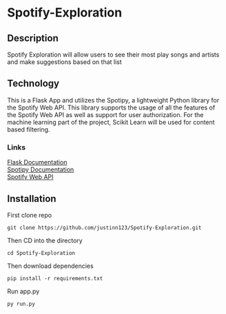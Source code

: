 # Spotify-Exploration

## Description
Spotify Exploration will allow users to see their most play songs and artists and make suggestions based on that list

## Technology
This is a Flask App and utilizes the Spotipy, a lightweight Python library for the Spotify Web API.
This library supports the usage of all the features of the Spotify Web API as well as support for user
authorization. For the machine learning part of the project, Scikit Learn will be used for content based filtering. 

### Links
[Flask Documentation](https://flask.palletsprojects.com/en/stable/)\
[Spotipy Documentation](https://spotipy.readthedocs.io/en/2.25.0/)\
[Spotify Web API](https://developer.spotify.com/documentation/web-api)


## Installation
First clone repo
```shell
git clone https://github.com/justinn123/Spotify-Exploration.git
```
Then CD into the directory
```shell
cd Spotify-Exploration
```

Then download dependencies
```shell 
pip install -r requirements.txt
```

Run app.py
```shell
py run.py
```

